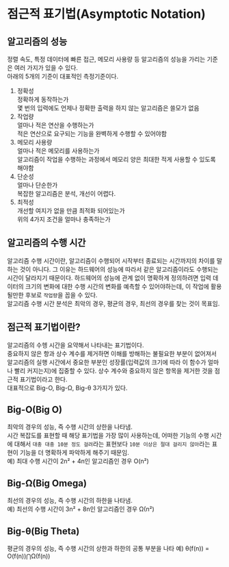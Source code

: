 # 점근적 표기법(Asymptotic Notation)

## 알고리즘의 성능  

정렬 속도, 특정 데이터에 빠른 접근, 메모리 사용량 등 알고리즘의 성능을 가리는 기준은 여러 가지가 있을 수 있다.  
아래의 5개의 기준이 대표적인 측정기준이다.

1. 정확성  
정확하게 동작하는가  
몇 번의 입력에도 언제나 정확한 출력을 하지 않는 알고리즘은 쓸모가 없음
2. 작업량  
얼마나 적은 연산을 수행하는가  
적은 연산으로 요구되는 기능을 완벽하게 수행할 수 있어야함
3. 메모리 사용량  
얼마나 적은 메모리를 사용하는가  
알고리즘이 작업을 수행하는 과정에서 메모리 양은 최대한 적게 사용할 수 있도록 해야함
4. 단순성  
얼마나 단순한가  
복잡한 알고리즘은 분석, 개선이 어렵다. 
5. 최적성  
개선할 여지가 없을 만큼 최적화 되어있는가  
위의 4가지 조건을 얼마나 충족하는가

## 알고리즘의 수행 시간

알고리즘 수행 시간이란, 알고리즘이 수행되어 시작부터 종료되는 시간까지의 차이를 말하는 것이 아니다. 그 이유는 
하드웨어의 성능에 따라서 같은 알고리즘이라도 수행되는 시간이 달라지기 때문이다. 하드웨어의 성능에 관계 없이
명확하게 정의하려면 입력 데이터의 크기의 변화에 대한 수행 시간의 변화를 예측할 수 있어야하는데, 이 작업에 활용될만한
후보로 `작업량`을 꼽을 수 있다.  
알고리즘 수행 시간 분석은 최악의 경우, 평균의 경우, 최선의 경우를 찾는 것이 목표임.


## 점근적 표기법이란?
알고리즘의 수헹 시간을 요약해서 나타내는 표기법이다.  
중요하지 않은 항과 상수 계수를 제거하면 이해를 방해하는 불필요한 부분이 없어져서 알고리즘의 실행 시간에서 중요한 부분인
성장률(입력값의 크기에 따라 이 함수가 얼마나 빨리 커지는지)에 집중할 수 있다.
상수 계수와 중요하지 않은 항목을 제거한 것을 점근적 표기법이라고 한다.  
대표적으로 Big-O, Big-Ω, Big-θ 3가지가 있다.

## Big-O(Big O)
최악의 경우의 성능, 즉 수행 시간의 상한을 나타냄.  
시간 복잡도를 표현할 때 해당 표기법을 가장 많이 사용하는데, 어떠한 기능의 수행 시간에 대해서 
`대충 대충 10분 정도 걸려`라는 표현보다 `10분 이상은 절대 걸리지 않아`라는 표현이 기능을 더 명확하게 파악하게 해주기 때문임.  
예) 최대 수행 시간이 2n² + 4n인 알고리즘인 경우 O(n²)

## Big-Ω(Big Omega)
최선의 경우의 성능, 즉 수행 시간의 하한을 나타냄.  
예) 최선의 수행 시간이 3n² + 8n인 알고리즘인 경우 Ω(n²)

## Big-θ(Big Theta)
평균의 경우의 성능, 즉 수행 시간의 상한과 하한의 공통 부분을 나타
예) θ(f(n)) = O(f(n))⋂Ω(f(n))
